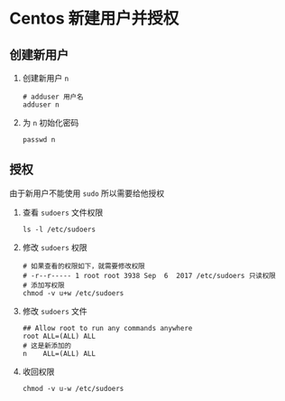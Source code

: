 # Centos 新建用户并授权

## 创建新用户

1. 创建新用户 `n`

    ```shell
    # adduser 用户名
    adduser n
    ```

2. 为 `n` 初始化密码

    ```shell
    passwd n
    ```

## 授权

由于新用户不能使用 `sudo` 所以需要给他授权

1. 查看 `sudoers` 文件权限

    ```shell
    ls -l /etc/sudoers
    ```

2. 修改 `sudoers` 权限

    ```shell
    # 如果查看的权限如下，就需要修改权限
    # -r--r----- 1 root root 3938 Sep  6  2017 /etc/sudoers 只读权限
    # 添加写权限
    chmod -v u+w /etc/sudoers
    ```

3. 修改 `sudoers` 文件

    ```shell
    ## Allow root to run any commands anywhere 
    root ALL=(ALL) ALL
    # 这是新添加的
    n    ALL=(ALL) ALL
    ```

4. 收回权限

    ```shell
    chmod -v u-w /etc/sudoers
    ```

